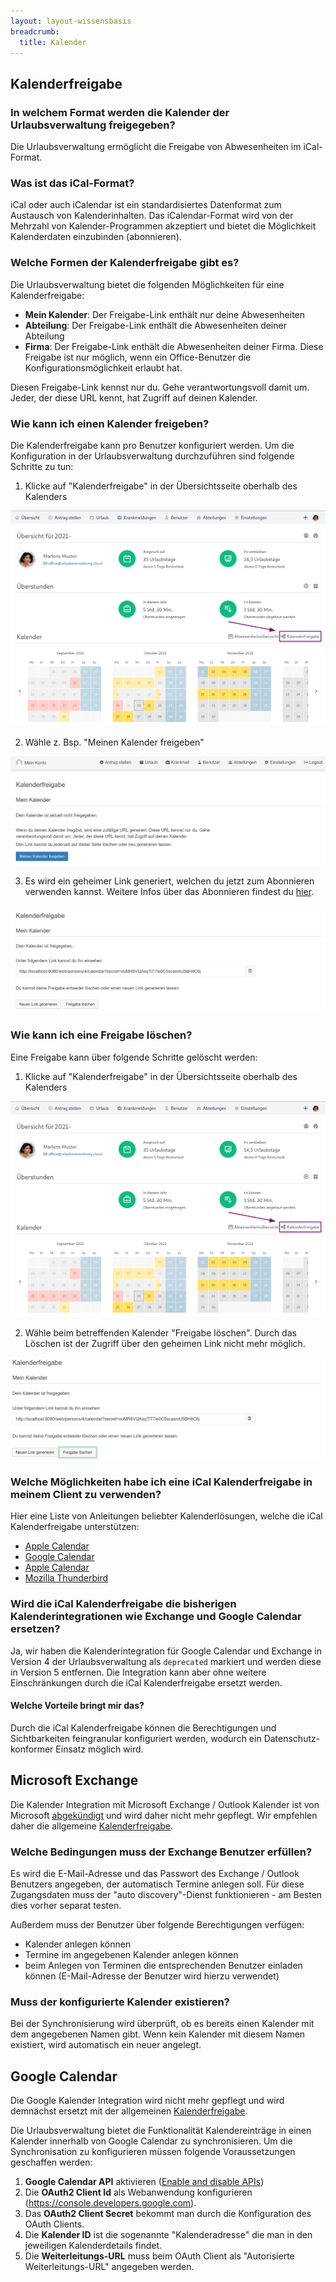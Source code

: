 ```yaml
---
layout: layout-wissensbasis
breadcrumb:
  title: Kalender
---
```


## Kalenderfreigabe

### In welchem Format werden die Kalender der Urlaubsverwaltung freigegeben?

Die Urlaubsverwaltung ermöglicht die Freigabe von Abwesenheiten im iCal-Format.

### Was ist das iCal-Format?

iCal oder auch iCalendar ist ein standardisiertes Datenformat zum Austausch von Kalenderinhalten. Das iCalendar-Format wird von der Mehrzahl von Kalender-Programmen akzeptiert und bietet die Möglichkeit Kalenderdaten einzubinden (abonnieren).

### Welche Formen der Kalenderfreigabe gibt es?

Die Urlaubsverwaltung bietet die folgenden Möglichkeiten für eine Kalenderfreigabe:

* **Mein Kalender**: Der Freigabe-Link enthält nur deine Abwesenheiten
* **Abteilung**: Der Freigabe-Link enthält die Abwesenheiten deiner Abteilung
* **Firma**: Der Freigabe-Link enthält die Abwesenheiten deiner Firma. Diese Freigabe ist nur möglich, wenn ein Office-Benutzer die Konfigurationsmöglichkeit erlaubt hat.

<aside class="wissensbasis-info">
  <p>
    Diesen Freigabe-Link kennst nur du. Gehe verantwortungsvoll damit um. Jeder, der diese URL kennt, hat Zugriff auf deinen Kalender.
  </p>
</aside>

### Wie kann ich einen Kalender freigeben?

Die Kalenderfreigabe kann pro Benutzer konfiguriert werden. Um die Konfiguration in der Urlaubsverwaltung durchzuführen sind folgende Schritte zu tun:
1. Klicke auf "Kalenderfreigabe" in der Übersichtsseite oberhalb des Kalenders

![Kalenderfreigabe](kalenderfreigabe.png)

2. Wähle z. Bsp. "Meinen Kalender freigeben"

![Kalenderfreigabe aktivieren](kalenderfreigabe-aktivieren.png)

3. Es wird ein geheimer Link generiert, welchen du jetzt zum Abonnieren verwenden kannst. Weitere Infos über das Abonnieren findest du [hier](#welche-moeglichkeiten-habe-ich-eine-ical-kalenderfreigabe-in-meinem-client-zu-verwenden).

![Kalenderfreigabe Link](kalenderfreigabe-link.png)

### Wie kann ich eine Freigabe löschen?

Eine Freigabe kann über folgende Schritte gelöscht werden:
1. Klicke auf "Kalenderfreigabe" in der Übersichtsseite oberhalb des Kalenders

![Kalenderfreigabe](kalenderfreigabe.png)

2. Wähle beim betreffenden Kalender "Freigabe löschen". Durch das Löschen ist der Zugriff über den geheimen Link nicht mehr möglich.

![Kalenderfreigabe löschen](kalenderfreigabe-loeschen.png)

### Welche Möglichkeiten habe ich eine iCal Kalenderfreigabe in meinem Client zu verwenden?

Hier eine Liste von Anleitungen beliebter Kalenderlösungen, welche die iCal Kalenderfreigabe unterstützen:

<ul>
<li><a href="https://support.apple.com/de-de/guide/calendar/icl1022/mac" target="_blank">Apple Calendar</a></li>
<li><a href="https://support.google.com/calendar/answer/37100" target="_blank">Google Calendar</a></li>
<li><a href="https://support.microsoft.com/de-de/office/importieren-oder-abonnieren-eines-kalenders-in-outlook-com-cff1429c-5af6-41ec-a5b4-74f2c278e98c" target="_blank">Apple Calendar</a></li>
<li><a href="https://support.mozilla.org/de/kb/neue-kalender-erstellen#w_icalendar-ics" target="_blank">Mozilla Thunderbird</a></li>
</ul>

### Wird die iCal Kalenderfreigabe die bisherigen Kalenderintegrationen wie Exchange und Google Calendar ersetzen?

Ja, wir haben die Kalenderintegration für Google Calendar und Exchange in Version 4 der Urlaubsverwaltung als `deprecated` markiert und werden diese in Version 5 entfernen. Die Integration kann aber ohne weitere Einschränkungen durch die iCal Kalenderfreigabe ersetzt werden.

#### Welche Vorteile bringt mir das?

Durch die iCal Kalenderfreigabe können die Berechtigungen und Sichtbarkeiten feingranular konfiguriert werden, wodurch ein Datenschutz-konformer Einsatz möglich wird.

## Microsoft Exchange

<aside class="wissensbasis-info">
  <p>
    Die Kalender Integration mit Microsoft Exchange / Outlook Kalender ist von Microsoft <a target="_blank" href=https://devblogs.microsoft.com/microsoft365dev/upcoming-changes-to-exchange-web-services-ews-api-for-office-365/>abgekündigt</a> und wird daher nicht mehr gepflegt. Wir empfehlen daher die allgemeine <a href="#kalenderfreigabe">Kalenderfreigabe</a>. 
  </p>
</aside>

### Welche Bedingungen muss der Exchange Benutzer erfüllen?

Es wird die E-Mail-Adresse und das Passwort des Exchange / Outlook Benutzers angegeben,
der automatisch Termine anlegen soll. Für diese Zugangsdaten muss der
"auto discovery"-Dienst funktionieren - am Besten dies vorher separat testen.

Außerdem muss der Benutzer über folgende Berechtigungen verfügen:
* Kalender anlegen können
* Termine im angegebenen Kalender anlegen können
* beim Anlegen von Terminen die entsprechenden Benutzer einladen können
(E-Mail-Adresse der Benutzer wird hierzu verwendet)


### Muss der konfigurierte Kalender existieren?

Bei der Synchronisierung wird überprüft, ob es bereits einen Kalender mit dem
angegebenen Namen gibt. Wenn kein Kalender mit diesem Namen existiert, wird
automatisch ein neuer angelegt.

## Google Calendar

<aside class="wissensbasis-info">
  <p>
    Die Google Kalender Integration wird nicht mehr gepflegt und wird demnächst ersetzt mit der 
    allgemeinen <a href="#kalenderfreigabe">Kalenderfreigabe</a>.
  </p>
</aside>

Die Urlaubsverwaltung bietet die Funktionalität Kalendereinträge in einen Kalender innerhalb von Google Calendar zu synchronisieren.
Um die Synchronisation zu konfigurieren müssen folgende Voraussetzungen geschaffen werden:

1. **Google Calendar API** aktivieren ([Enable and disable APIs](https://cloud.google.com/apis/docs/enable-disable-apis))
2. Die **OAuth2 Client Id** als Webanwendung konfigurieren (https://console.developers.google.com).
3. Das **OAuth2 Client Secret** bekommt man durch die Konfiguration des OAuth Clients.
4. Die **Kalender ID** ist die sogenannte "Kalenderadresse" die man in den jeweiligen Kalenderdetails findet.
5. Die **Weiterleitungs-URL** muss beim OAuth Client als "Autorisierte Weiterleitungs-URL" angegeben werden.
